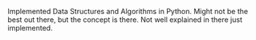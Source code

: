 Implemented Data Structures and Algorithms in Python. Might not be the best out there, but the concept is there. Not well explained in there just implemented.

